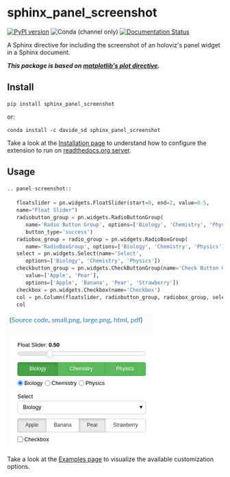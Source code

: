 # sphinx_panel_screenshot

[![PyPI version](https://badge.fury.io/py/sphinx-panel-screenshot.svg)](https://badge.fury.io/py/sphinx-panel-screenshot)
![Conda (channel only)](https://img.shields.io/conda/vn/davide_sd/sphinx_panel_screenshot?color=%2340BA12&label=conda%20package)
[![Documentation Status](https://readthedocs.org/projects/sphinx-panel-screenshot/badge/?version=latest)](https://sphinx-panel-screenshot.readthedocs.io/en/latest/?badge=latest)

A Sphinx directive for including the screenshot of an holoviz's panel widget
in a Sphinx document.

_**This package is based on [matplotlib's plot directive](https://matplotlib.org/stable/api/sphinxext_plot_directive_api.html).**_

## Install

```
pip install sphinx_panel_screenshot
```

or:

```
conda install -c davide_sd sphinx_panel_screenshot 
```

Take a look at the [Installation page](https://sphinx-panel-screenshot.readthedocs.io/en/latest/install.html)
to understand how to configure the extension to run on [readthedocs.org server](https://readthedocs.org).

## Usage

```python
.. panel-screenshot::

   floatslider = pn.widgets.FloatSlider(start=0, end=2, value=0.5,
   name="Float Slider")
   radiobutton_group = pn.widgets.RadioButtonGroup(
      name='Radio Button Group', options=['Biology', 'Chemistry', 'Physics'],
      button_type='success')
   radiobox_group = radio_group = pn.widgets.RadioBoxGroup(
      name='RadioBoxGroup', options=['Biology', 'Chemistry', 'Physics'], inline=True)
   select = pn.widgets.Select(name='Select',
      options=['Biology', 'Chemistry', 'Physics'])
   checkbutton_group = pn.widgets.CheckButtonGroup(name='Check Button Group',
      value=['Apple', 'Pear'],
      options=['Apple', 'Banana', 'Pear', 'Strawberry'])
   checkbox = pn.widgets.Checkbox(name='Checkbox')
   col = pn.Column(floatslider, radiobutton_group, radiobox_group, select, checkbutton_group, checkbox)
   col
```

<img src="https://raw.githubusercontent.com/Davide-sd/sphinx_panel_screenshot/master/imgs/screenshot-1.png">

Take a look at the [Examples page](https://sphinx-panel-screenshot.readthedocs.io/en/latest/examples/index.html)
to visualize the available customization options.
